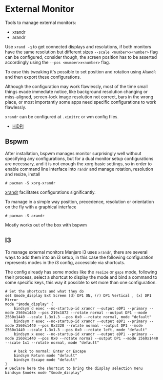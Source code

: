 # External Monitor

Tools to manage external monitors:
* xrandr
* arandr

Use `xrand -q` to get connected displays and resolutions, if both monitors have the same resolution but different sizes `--scale <number>x<number>` flag can be configured, consider though, the screen position has to be asserted accordingly using the `--pos <number>x<number>` flag. 

To ease this tweaking it's possible to set position and rotation using `ARandR` and then export these configurations.

Although the configuration may work flawlessly, most of the time small things evade immediate notice, like background resolution changing or miss-aligned, screen-lock image resolution not correct, bars in the wrong place, or most importantly some apps need specific configurations to work flawlessly.

`xrandr` can be configured at `.xinitrc` or wm config files. 

* [HiDPI](https://wiki.archlinux.org/index.php/HiDPI)

## Bspwm
After installation, bspwm manages monitor surprisingly well without specifying any configurations, but for a dual monitor setup configurations are necessary, and it is not enough the xorg basic settings, so in order to enable command line interface into `randr` and manage rotation, resolution and resize, install
```
# pacman -S xorg-xrandr
```

[xrandr](https://wiki.archlinux.org/index.php/Xrandr) facilitates configurations significantly.


To manage in a simple way position, precedence, resolution or orientation on the fly with a graphical interface
```
# pacman -S arandr
```

Mostly works out of the box with bspwm


## I3
To manage external monitors Manjaro i3 uses `xrandr`, there are several ways to add them into an i3 setup, in this case the following configuration represents modes in the i3 config, accessible via shortcuts.

The config already has some modes like the `resize` or `gaps` mode, following their process, select a shortcut to display the mode and bind a command to some specific keys, this way it possible to set more than one configuration.

```
# Set the shortcuts and what they do
set $mode_display Ext Screen (d) DP1 ON, (r) DP1 Vertical , (x) DP1 Mirror
mode "$mode_display" {
    bindsym d exec --no-startup-id xrandr --output eDP1 --primary --mode 2560x1440 --pos 219x1872 --rotate normal --output DP1 --mode 2560x1440 --scale 1.3x1.3 --pos 0x0 --rotate normal, mode "default"
    bindsym r exec --no-startup-id xrandr --output eDP1 --primary --mode 2560x1440 --pos 0x3328 --rotate normal --output DP1 --mode 2560x1440 --scale 1.3x1.3 --pos 0x0 --rotate left, mode "default"
    bindsym x exec --no-startup-id xrandr --output eDP1 --primary --mode 2560x1440 --pos 0x0 --rotate normal --output DP1 --mode 2560x1440 --scale 1x1 --rotate normal, mode "default"

    # back to normal: Enter or Escape
    bindsym Return mode "default"
    bindsym Escape mode "default"
}
# Declare here the shortcut to bring the display selection menu
bindsym $mod+x mode "$mode_display"
```